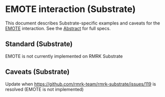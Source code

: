 # EMOTE interaction (Substrate)

This document describes Substrate-specific examples and caveats for the [EMOTE](../../abstract/interactions/emote.md) interaction.  See the [Abstract](../../abstract/interactions/emote.md) for full specs.

## Standard (Substrate)
EMOTE is not currently implemented on RMRK Substrate

## Caveats (Substrate)
Update when https://github.com/rmrk-team/rmrk-substrate/issues/119 is resolved (EMOTE is not implemented)
